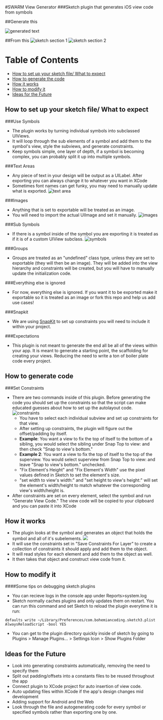 #SWARM View Generator
###Sketch plugin that generates iOS view code from symbols


##Generate this

![generated text](images/output.png)

##From this
![sketch section 1](images/symbol.png) ![sketch section 2](images/preview.png)


Table of Contents
=================
* [How to set up your sketch file/ What to expect](#How-to-set-up-your-sketch-file/-What-to-expect)
* [How to generate the code](#How-to-generate-code)
* [How it works](#How-it-works)
* [How to modify it](#How-to-modify-it)
* [Ideas for the Future](#Ideas-for-the-Future)


How to set up your sketch file/ What to expect
--------------
###Use Symbols
* The plugin works by turning individual symbols into subclassed UIViews.
* It will loop through the sub elements of a symbol and add them to the symbol's view, style the subviews, and generate constraints.
* Keep symbols simple, one layer of depth, if a symbol is becoming complex, you can probably split it up into multiple symbols. 

###Text Areas 
* Any piece of text in your design will be output as a UILabel. After exporting you can always change it to whatever you want in XCode
* Sometimes font names can get funky, you may need to manually update what is exported.
![text area](images/UILabel.png)

###Images
* Anything that is set to exportable will be treated as an image.
* You will need to import the actual UIImage and set it manually.
![images](images/imageview.png)

###Sub Symbols
* If there is a symbol inside of the symbol you are exporting it is treated as if it is of a custom UIView subclass.
![symbols](images/symbolDecleration.png)

###Groups
* Groups are treated as an "undefined" class type, unless they are set to exportable (they will then be an image). They will be added into the view hierarchy and constraints will be created, but you will have to manually update the initialization code.

###Everything else is ignored
* For now, everything else is ignored. If you want it to be exported make it exportable so it is treated as an image or fork this repo and help us add use cases!

###Snapkit
* We are using [SnapKit](https://github.com/SnapKit/SnapKit) to set up constraints you will need to include it within your project. 

###Expectations
* This plugin is not meant to generate the end all be all of the views within your app. It is meant to generate a starting point, the scaffolding for creating your views. Reducing the need to write a ton of boiler plate code every project.

How to generate code
----------
###Set Constraints
* There are two commands inside of this plugin. Before generating the code you should set up the constraints so that the script can make educated guesses about how to set up the autolayout code. ![constraints](images/constraints.png)
	* You have to select each individual subview and set up constraints for that view. 
	* After setting up constraints, the plugin will figure out the offset/padding by itself.
	* **Example**: You want a view to fix the top of itself to the bottom of a sibling, you would select the sibling under Snap Top to view: and then check "Snap to view's bottom."
	* **Example 2**: You want a view to fix the top of itself to the top of the superview. You would select superview from Snap Top to view: and leave "Snap to view's bottom." unchecked.
	* "Fix Element's Height" and "Fix Element's Width" use the pixel values defined in Sketch to set the element's size.
	* "set width to view's width:" and "set height to view's height:" will set the element's width/height to match whatever the corresponding view's width/height is.
* After constraints are set on every element, select the symbol and run "Generate View Code." The view code will be copied to your clipboard and you can paste it into XCode


How it works
----------
* The plugin looks at the symbol and generates an object that holds the symbol and all of it's subelements. ![](images/view_tree.png)
* It will use the constraints set in "Save Constraints For Layer" to create a collection of constraints it should apply and add them to the object.
* It will read styles for each element and add them to the object as well.
* It then takes that object and construct view code from it. 

How to modify it
------
####Some tips on debugging sketch plugins
* You can recieve logs in the console app under Reports>system.log
* Sketch normally caches plugins and only updates them on restart. You can run this command and set Sketch to reload the plugin everytime it is run:
```
defaults write ~/Library/Preferences/com.bohemiancoding.sketch3.plist AlwaysReloadScript -bool YES
```
* You can get to the plugin directory quickly inside of sketch by going to Plugins > Manage Plugins... > Settings Icon > Show Plugins Folder

Ideas for the Future
------
* Look into generating constraints automatically, removing the need to specify them
* Split out padding/offsets into a constants files to be reused throughout the app
* Connect plugin to XCode project for auto insertion of view code.
* Auto updating files within XCode if the app's design changes mid development
* Adding support for Android and the Web
* Look through the file and autogenerating code for every symbol or specified symbols rather than exporting one by one.
